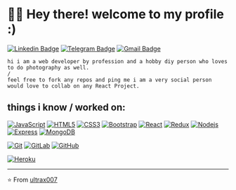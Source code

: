 # :man_technologist: Hey there! welcome to my profile :)

[![Linkedin Badge](https://img.shields.io/badge/-LinkedIn-blue?style=flat-square&logo=Linkedin&logoColor=white&link=https://www.linkedin.com/in/rajat-sawarkar-a477231a1/)](https://www.linkedin.com/in/rajat-sawarkar-a477231a1/)
[![Telegram Badge](https://img.shields.io/badge/-Telegram-1ca0f1?style=flat-square&labelColor=1ca0f1&logo=telegram&logoColor=white&link=https://t.me/rajat_sawarkar)](https://t.me/rajat_sawarkar)
[![Gmail Badge](https://img.shields.io/badge/-Gmail-c14438?style=flat-square&logo=Gmail&logoColor=white&link=mailto:rajat.sawarkar@gmail.com)](mailto:rajat.sawarkar@gmail.com)

    hi i am a web developer by profession and a hobby diy person who loves to do photography as well.
    /
    feel free to fork any repos and ping me i am a very social person would love to collab on any React Project.

## things i know / worked on:

[![JavaScript](https://img.shields.io/badge/-JavaScript-black?style=flat-square&logo=javascript&link=https://github.com/ultrax007/)](https://github.com/ultrax007/)
[![HTML5](https://img.shields.io/badge/-HTML5-E34F26?style=flat-square&logo=html5&logoColor=white&link=https://github.com/ultrax007/)](https://github.com/ultrax007/)
[![CSS3](https://img.shields.io/badge/-CSS3-1572B6?style=flat-square&logo=css3&link=https://github.com/ultrax007/)](https://github.com/ultrax007/)
[![Bootstrap](https://img.shields.io/badge/-Bootstrap-563D7C?style=flat-square&logo=bootstrap&link=https://github.com/ultrax007/)](https://github.com/ultrax007/)
[![React](https://img.shields.io/badge/-React-black?style=flat-square&logo=react&link=https://github.com/ultrax007/)](https://github.com/ultrax007/)
[![Redux](https://img.shields.io/badge/-Redux-purple?style=flat-square&logo=redux&link=https://github.com/ultrax007/)](https://github.com/ultrax007/)
[![Nodejs](https://img.shields.io/badge/-Nodejs-black?style=flat-square&logo=Node.js&link=https://github.com/ultrax007/)](https://github.com/ultrax007/)
[![Express](https://img.shields.io/badge/-Express-lightgreen?style=flat-square&logo=Node.js&link=https://github.com/ultrax007/)](https://github.com/ultrax007/)
[![MongoDB](https://img.shields.io/badge/-MongoDB-black?style=flat-square&logo=mongodb&link=https://github.com/ultrax007/)](https://github.com/ultrax007/)

[![Git](https://img.shields.io/badge/-Git-black?style=flat-square&logo=git&link=https://github.com/ultrax007/)](https://github.com/ultrax007/)
[![GitLab](https://img.shields.io/badge/-GitLab-FCA121?style=flat-square&logo=gitlab&link=https://github.com/ultrax007/)](https://github.com/ultrax007/)
[![GitHub](https://img.shields.io/badge/-GitHub-181717?style=flat-square&logo=github&link=https://github.com/ultrax007/)](https://github.com/ultrax007/)

[![Heroku](https://img.shields.io/badge/-Heroku-430098?style=flat-square&logo=heroku&link=https://github.com/ultrax007/)](https://github.com/ultrax007/)

---

⭐️ From [ultrax007](https://github.com/ultrax007)

